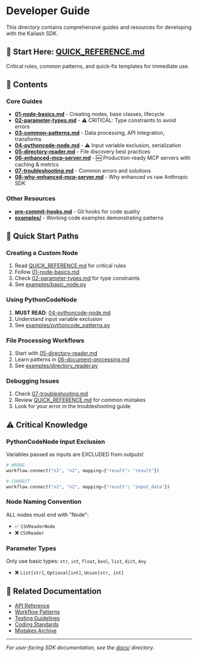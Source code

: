 # Developer Guide

This directory contains comprehensive guides and resources for developing with the Kailash SDK.

## 🚨 Start Here: [QUICK_REFERENCE.md](QUICK_REFERENCE.md)
Critical rules, common patterns, and quick-fix templates for immediate use.

## 📁 Contents

### Core Guides
- **[01-node-basics.md](01-node-basics.md)** - Creating nodes, base classes, lifecycle
- **[02-parameter-types.md](02-parameter-types.md)** - ⚠️ CRITICAL: Type constraints to avoid errors
- **[03-common-patterns.md](03-common-patterns.md)** - Data processing, API integration, transforms
- **[04-pythoncode-node.md](04-pythoncode-node.md)** - ⚠️ Input variable exclusion, serialization
- **[05-directory-reader.md](05-directory-reader.md)** - File discovery best practices
- **[06-enhanced-mcp-server.md](06-enhanced-mcp-server.md)** - 🆕 Production-ready MCP servers with caching & metrics
- **[07-troubleshooting.md](07-troubleshooting.md)** - Common errors and solutions
- **[08-why-enhanced-mcp-server.md](08-why-enhanced-mcp-server.md)** - Why enhanced vs raw Anthropic SDK

### Other Resources
- **[pre-commit-hooks.md](pre-commit-hooks.md)** - Git hooks for code quality
- **[examples/](examples/)** - Working code examples demonstrating patterns

## 🚀 Quick Start Paths

### Creating a Custom Node
1. Read [QUICK_REFERENCE.md](QUICK_REFERENCE.md) for critical rules
2. Follow [01-node-basics.md](01-node-basics.md)
3. Check [02-parameter-types.md](02-parameter-types.md) for type constraints
4. See [examples/basic_node.py](examples/basic_node.py)

### Using PythonCodeNode
1. **MUST READ**: [04-pythoncode-node.md](04-pythoncode-node.md)
2. Understand input variable exclusion
3. See [examples/pythoncode_patterns.py](examples/pythoncode_patterns.py)

### File Processing Workflows
1. Start with [05-directory-reader.md](05-directory-reader.md)
2. Learn patterns in [06-document-processing.md](06-document-processing.md)
3. See [examples/directory_reader.py](examples/directory_reader.py)

### Debugging Issues
1. Check [07-troubleshooting.md](07-troubleshooting.md)
2. Review [QUICK_REFERENCE.md](QUICK_REFERENCE.md) for common mistakes
3. Look for your error in the troubleshooting guide

## ⚠️ Critical Knowledge

### PythonCodeNode Input Exclusion
Variables passed as inputs are EXCLUDED from outputs!
```python
# WRONG
workflow.connect("n1", "n2", mapping={"result": "result"})

# CORRECT
workflow.connect("n1", "n2", mapping={"result": "input_data"})
```

### Node Naming Convention
ALL nodes must end with "Node":
- ✅ `CSVReaderNode`
- ❌ `CSVReader`

### Parameter Types
Only use basic types: `str`, `int`, `float`, `bool`, `list`, `dict`, `Any`
- ❌ `List[str]`, `Optional[int]`, `Union[str, int]`

## 📖 Related Documentation

- [API Reference](../reference/api/)
- [Workflow Patterns](../reference/pattern-library/)
- [Testing Guidelines](../instructions/testing-guidelines.md)
- [Coding Standards](../instructions/coding-standards.md)
- [Mistakes Archive](../mistakes/)

---

*For user-facing SDK documentation, see the [docs/](../../docs/) directory.*